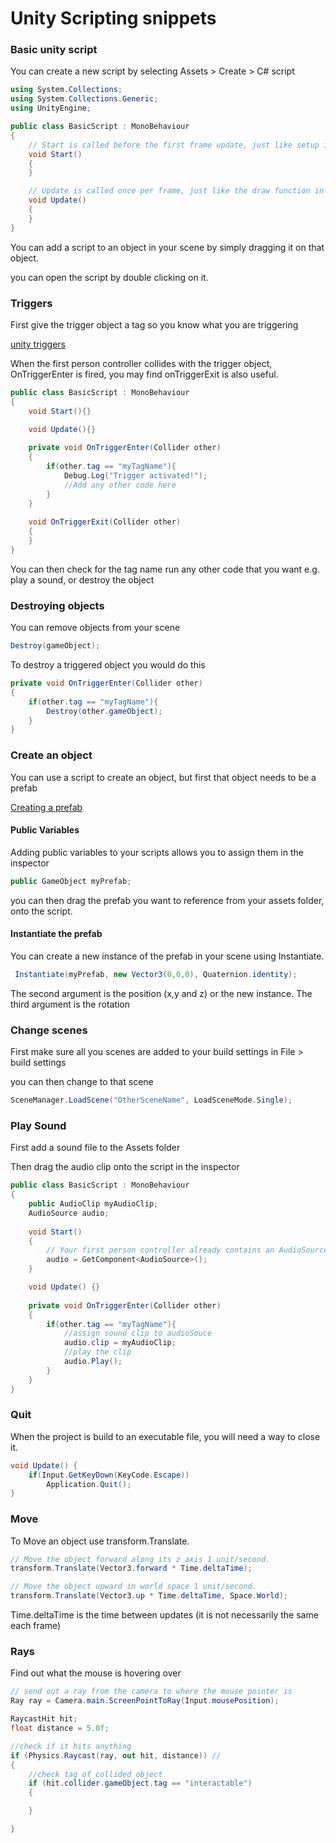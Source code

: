 # Unity Scripting snippets



### Basic unity script

You can create a new script by selecting Assets > Create > C# script

```c#
using System.Collections;
using System.Collections.Generic;
using UnityEngine;

public class BasicScript : MonoBehaviour
{
    // Start is called before the first frame update, just like setup in p5.js
    void Start()
    {   
    }

    // Update is called once per frame, just like the draw function in p5.js
    void Update()
    {  
    }
}
```

You can add a script to an object in your scene by simply dragging it on that object.

you can open the script by double clicking on it.

### Triggers

First give the trigger object a tag so you know what you are triggering

[unity triggers](https://learn.unity.com/tutorial/physics-interactions-colliders-and-triggers-2019-3#5fed846eedbc2a00283f7acf)

When the first person controller collides with the trigger object, OnTriggerEnter is fired, you may find onTriggerExit is also useful.

```c#
public class BasicScript : MonoBehaviour
{
  	void Start(){}

    void Update(){}
    
  	private void OnTriggerEnter(Collider other)
    {
        if(other.tag == "myTagName"){
            Debug.Log("Trigger activated!");
            //Add any other code here
        }
    }
    
    void OnTriggerExit(Collider other)
    {	
    }
}
```

You can then check for the tag name run any other code that you want e.g. play a sound, or destroy the object

### Destroying objects

You can remove objects from your scene

```c#
Destroy(gameObject);
```

To destroy a triggered object you would do this

```c#
private void OnTriggerEnter(Collider other)
{
    if(other.tag == "myTagName"){
        Destroy(other.gameObject);
    }
}
```


### Create an object

You can use a script to create an object, but first that object needs to be a prefab

[Creating a prefab](https://docs.unity3d.com/Manual/CreatingPrefabs.html)

#### Public Variables

Adding public variables to your scripts allows you to assign them in the inspector

``` c#
public GameObject myPrefab;
```

you can then drag the prefab you want to reference from your assets folder, onto the script.

#### Instantiate the prefab

You can create a new instance of the prefab in your scene using Instantiate.

```c#
 Instantiate(myPrefab, new Vector3(0,0,0), Quaternion.identity);
```

The second argument is the position (x,y and z) or the new instance. The third argument is the rotation


### Change scenes

First make sure all you scenes are added to your build settings in File > build settings

you can then change to that scene

```c#
SceneManager.LoadScene("OtherSceneName", LoadSceneMode.Single);
```

### Play Sound

First add a sound file to the Assets folder

Then drag the audio clip onto the script in the inspector

```c#
public class BasicScript : MonoBehaviour
{
    public AudioClip myAudioClip;
    AudioSource audio;
    
    void Start()
    {
        // Your first person controller already contains an AudioSource component, you can find it in the instpector.
        audio = GetComponent<AudioSource>();
    }

    void Update() {}
    
    private void OnTriggerEnter(Collider other)
    {
        if(other.tag == "myTagName"){
            //assign sound clip to audioSouce
            audio.clip = myAudioClip;
            //play the clip
            audio.Play();
        }
    }
}
```

### Quit

When the project is build to an executable file, you will need a way to close it.

``` c#
void Update() {
	if(Input.GetKeyDown(KeyCode.Escape))
		Application.Quit();
}
```

### Move

To Move an object use transform.Translate.

``` c#
// Move the object forward along its z axis 1 unit/second.
transform.Translate(Vector3.forward * Time.deltaTime);

// Move the object upward in world space 1 unit/second.
transform.Translate(Vector3.up * Time.deltaTime, Space.World);
```

Time.deltaTime is the time between updates (it is not necessarily the same each frame) 

### Rays

Find out what the mouse is hovering over

``` c#
// send out a ray from the camera to where the mouse pointer is
Ray ray = Camera.main.ScreenPointToRay(Input.mousePosition);

RaycastHit hit;
float distance = 5.0f;

//check if it hits anything
if (Physics.Raycast(ray, out hit, distance)) //
{
    //check tag of collided object
    if (hit.collider.gameObject.tag == "interactable")
    {

    }

}
```





